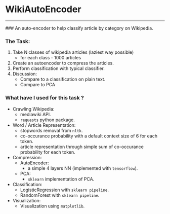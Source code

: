 # WikiAutoEncoder
<hr>
### An auto-encoder to help classify article by category on Wikipedia.

### The Task:

1. Take N classes of wikipedia articles (laziest way possible)
    * for each class - 1000 articles 
2. Create an autoencoder to compress the articles.
3. Perform classification with typical classifier.
4. Discussion:
    * Compare to a classification on plain text.
    * Compare to PCA

### What have I used for this task ?

* Crawling Wikipedia:
    * mediawiki API.
    * `requests` python package.
* Word / Article Representation:
    * stopwords removal from `nltk`.
    * co-occurance probability with a default context size of 6 for each token.
    * article representation through simple sum of co-occurance probability for each token.
* Compression:
    * AutoEncoder:
        * a simple 4 layers NN (implemented with `tensorflow`).
    * PCA:
        * `sklearn` implementation of PCA.
* Classification:
    * LogisticRegression with `sklearn pipeline`.
    * RandomForest with `sklearn pipeline`.
* Visualization:
    * Visualization using `matplotlib`.
